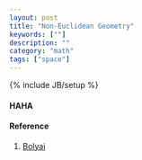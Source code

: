 ```yaml
---
layout: post
title: "Non-Euclidean Geometry"
keywords: [""]
description: ""
category: "math"
tags: ["space"]
---
```

{% include JB/setup %}

#### HAHA


#### Reference
1. [Bolyai](https://en.wikipedia.org/wiki/J%C3%A1nos_Bolyai)
